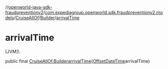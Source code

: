 //[openworld-java-sdk-fraudpreventionv2](../../../../index.md)/[com.expediagroup.openworld.sdk.fraudpreventionv2.models](../../index.md)/[CruiseAllOf](../index.md)/[Builder](index.md)/[arrivalTime](arrival-time.md)

# arrivalTime

[JVM]\

public final [CruiseAllOf.Builder](index.md)[arrivalTime](arrival-time.md)([OffsetDateTime](https://docs.oracle.com/javase/8/docs/api/java/time/OffsetDateTime.html)arrivalTime)
